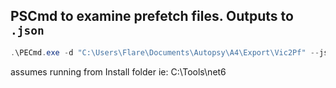 ## PSCmd to examine prefetch files. Outputs to `.json`

```powershell
.\PECmd.exe -d "C:\Users\Flare\Documents\Autopsy\A4\Export\Vic2Pf" --json "C:\Users\Flare\Documents\Autopsy\A4\Export\Vic2Pf_output.json"
```
assumes running from Install folder ie: C:\Tools\net6
